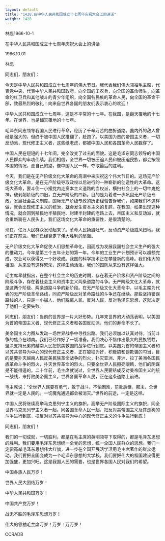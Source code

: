 ```yaml
---
layout: default
title: "1428.在中华人民共和国成立十七周年庆祝大会上的讲话"
weight: 1428
---
```


林彪1966-10-1

在中华人民共和国成立十七周年庆祝大会上的讲话

1966.10.01

林彪

同志们，朋友们：

今天是中华人民共和国成立十七周年的伟大节日。我代表我们伟大领袖毛主席，代表党中央，代表中华人民共和国政府，向全国的工农兵，向全国的革命师生，向革命的红卫兵和其他战斗的青少年组织，向全国各民族的革命人民，向全国的革命干部，致最热烈的敬礼！向来自世界各国的朋友们表示衷心的欢迎！

中华人民共和国成立十七周年，这是不平常的十七年。在我国，是翻天覆地的十七年。在世界，也是翻天覆地的十七年。

毛泽东同志领导我国人民进行革命，经历了千辛万苦的曲折道路。国内外的敌人曾经是强大的，但终于被中国人民推翻了，赶跑了。以美国为首的帝国主义者，一切反动派，现代修正主义者，这些纸老虎，都被中国人民和各国革命人民戳穿了。

中国人民在短短的十七年间，完全改变了过去的面貌。这是毛泽东同志领导的中国人民群众的丰功伟绩。我们相信，全世界一切被压迫人民和被压迫民族，都会按照本国的情况，走自己的路，像中国人民一样，夺取最后的胜利。

今天，我们是在无产阶级文化大革命的高潮中来庆祝这个伟大节日的。这场无产阶级文化大革命，是在无产阶级夺取政权以后进行的一种崭新的创造性的大革命。这场大革命，要斗倒一小撮党内走资本主义道路的当权派，横扫社会上的一切牛鬼蛇神，破剥削阶级的四旧，立无产阶级的四新，目的是为着进一步巩固无产阶级专政，发展社会主义制度。国际无产阶级专政的历史经验告诉我们，如果我们不这样做，就会出现修正主义的统治，就会发生资本主义的复辟。在我国，如果出现这种情况，就会回到殖民地半殖民地、封建半封建的老路上去，帝国主义和反动派，就会重新骑在人民头上。我们这场文化大革命的重要性，是很清楚的。

现在，亿万人民群众发动起来了。革命人民扬眉吐气，反动资产阶级威风扫地。我们正在前进。我们已经奠定了伟大胜利的局面。

无产阶级文化大革命促使人们思想革命化，因而成为发展我国社会主义生产的强大的推动力。今年是第三个五年计划的第一年。今年的工业生产计划预计可以超额完成，农业可以获得又一个好收成。我国的科学技术正在攀登新的高峰。我们伟大的祖国，从来没有这样繁荣，这样生动活泼。我们的国防从来没有这样强大。

毛主席早就指出，在整个社会主义的历史时期，存在着无产阶级和资产阶级之间的阶级斗争，存在着社会主义和资本主义两条道路的斗争。无产阶级文化大革命，就是这两个阶级、两条道路斗争的新阶段。在无产阶级文化大革命中，以毛主席为代表的无产阶级革命路线，同资产阶级反对革命路线的斗争还在继续。那些坚持错误路线的人，只是一小撮人，他们脱离人民，反对人民，反对毛泽东思想，这就决定了他们一定要失败。

同志们，朋友们：当前的世界是一片大好形势。几年来世界的大动荡表明，以美国为首的帝国主义者、现代修正主义者和各国反动派，他们的寿命不长了。

美帝国主义力图从发动一场世界战争中寻找出路。我们必须加以认真对待。当前斗争的焦点在越南。我们已经作好了一切准备。我们决心不惜作出最大的民族牺牲，坚决支持兄弟的越南人民把抗美救国的战争进行到底。以美国为首的帝国主义者和以苏共领导为中心的现代修正主义者，正在狼狈为奸，积极搞和谈欺骗的勾当，目的是要扑灭越南人民反美民族革命战争的烈火，扑灭亚洲、非洲、拉丁美洲各国民族革命斗争的烈火，扑灭世界革命的烈火。只要全世界人民擦亮眼睛，他们的阴谋是不能得逞的。二十年前，毛主席就说过，全世界人民要结成反对美帝国主义的统一战线，来打败美帝国主义。世界各国革命人民，正在这条道路上前进。

毛主席说：“全世界人民要有勇气，敢于战斗，不怕困难，前赴后继，那末，全世界就一定是人民的。一切魔鬼通通都会被消灭。”世界的前途，一定是这样。

中国人民将继续高举马克思列宁主义的旗帜，高举无产阶级国际主义的旗帜，同全世界马克思列宁主义者一起，同各国革命人民一起，把反对美帝国主义及其走狗的斗争进行到底，把反对以苏共领导为中心的现代修正主义的斗争进行到底！

同志们，朋友们！

我们的一切成就，一切胜利，都是在毛主席的英明领导下取得的，都是毛泽东思想的胜利。我们要用毛泽东思想统一全党的思想，统一全国人民群众的思想。我们一定要高举毛泽东思想伟大红旗，进一步在全国开展活学活用毛主席著作的群众运动。我们要把全国变成为一个毛泽东思想的大学校。我们要把伟大的祖国建设得更加强盛，更加兴旺。这是我国人民的需要，也是世界各国人民对我们的希望。

中国各族人民万岁！

世界人民大团结万岁！

中华人民共和国万岁！

中国共产党万岁！

战无不胜的毛泽东思想万岁！

伟大的领袖毛主席万岁！万岁！万万岁！

CCRADB

